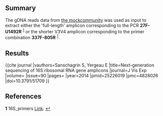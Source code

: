 ## Summary

The gDNA reads data from [the mockcommunity](https://github.com/LomanLab/mockcommunity/edit/master/README.md) was used as input to extract either the 'full-length' amplicon corresponding to the PCR **27F-U1492R** <sup id="a1">[1](#f1)</sup> or the shorter V3V4 amplicon corresponding to the primer combination **337F-805R** <sup id="a1">[1](#f1)</sup>.

## Results
<ref name="pmid25226019">{{cite journal |vauthors=Sanschagrin S, Yergeau E |title=Next-generation sequencing of 16S ribosomal RNA gene amplicons |journal=J Vis Exp |volume= |issue=90 |pages= |year=2014 |pmid=25226019 |pmc=4828026 |doi=10.3791/51709 }}</ref>

## References
<b id="f1">1</b> 16S_primers [Link](https://en.wikipedia.org/wiki/16S_ribosomal_RNA). [↩](#a1)
